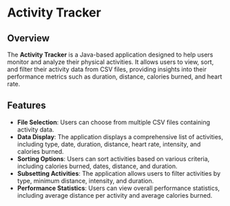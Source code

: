 # Activity Tracker

## Overview

The **Activity Tracker** is a Java-based application designed to help users monitor and analyze their physical activities. It allows users to view, sort, and filter their activity data from CSV files, providing insights into their performance metrics such as duration, distance, calories burned, and heart rate. 

## Features

- **File Selection**: Users can choose from multiple CSV files containing activity data.
- **Data Display**: The application displays a comprehensive list of activities, including type, date, duration, distance, heart rate, intensity, and calories burned.
- **Sorting Options**: Users can sort activities based on various criteria, including calories burned, dates, distance, and duration.
- **Subsetting Activities**: The application allows users to filter activities by type, minimum distance, intensity, and duration.
- **Performance Statistics**: Users can view overall performance statistics, including average distance per activity and average calories burned.
